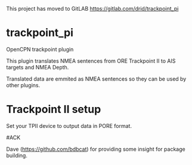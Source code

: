 This project has moved to GitLAB https://gitlab.com/drid/trackpoint_pi
# trackpoint_pi
OpenCPN trackpoint plugin

This plugin translates NMEA sentences from ORE Trackpoint II to AIS targets and NMEA Depth.

Translated data are emmited as NMEA sentences so they can be used by other plugins.

# Trackpoint II setup

Set your TPII device to output data in PORE format.

#ACK

Dave (https://github.com/bdbcat) for providing some insight for package building.
